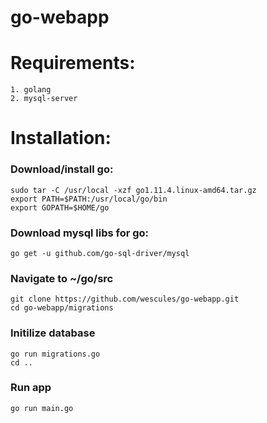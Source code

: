 # go-webapp

# Requirements:
	1. golang
    2. mysql-server

# Installation:

### Download/install go:
	sudo tar -C /usr/local -xzf go1.11.4.linux-amd64.tar.gz
	export PATH=$PATH:/usr/local/go/bin
	export GOPATH=$HOME/go

### Download mysql libs for go:
	go get -u github.com/go-sql-driver/mysql

### Navigate to ~/go/src
	git clone https://github.com/wescules/go-webapp.git
	cd go-webapp/migrations

### Initilize database
	go run migrations.go
	cd ..
    
### Run app
	go run main.go
